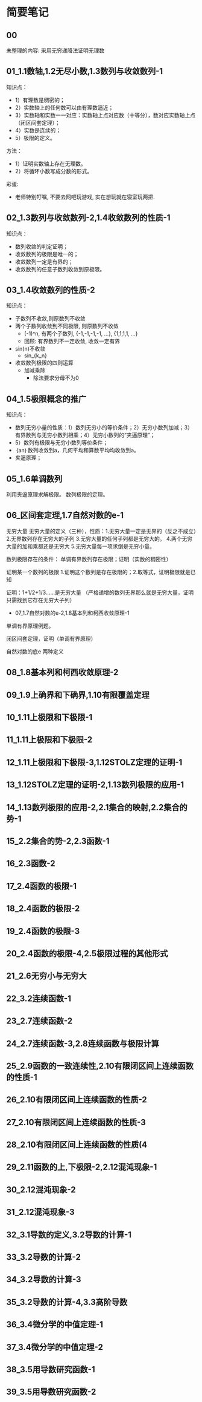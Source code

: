 # 简要笔记

## 00

未整理的内容:
采用无穷递降法证明无理数

## 01_1.1数轴,1.2无尽小数,1.3数列与收敛数列-1

知识点：

- 1）有理数是稠密的；
- 2）实数轴上的任何数可以由有理数逼近；
- 3）实数轴和实数一一对应：实数轴上点对应数（十等分），数对应实数轴上点（闭区间套定理）；
- 4）实数是连续的；
- 5）极限的定义。

方法：

- 1）证明实数轴上存在无理数。
- 2）将循环小数写成分数的形式。

彩蛋:

- 老师特别叮嘱, 不要去网吧玩游戏, 实在想玩就在寝室玩两把.

## 02_1.3数列与收敛数列-2,1.4收敛数列的性质-1

知识点：

- 数列收敛的判定证明；
- 收敛数列的极限是唯一的；
- 收敛数列一定是有界的；
- 收敛数列的任意子数列收敛到原极限。

## 03_1.4收敛数列的性质-2

知识点：

- 子数列不收敛,则原数列不收敛
- 两个子数列收敛到不同极限, 则原数列不收敛
  - (-1)^n, 有两个子数列, {-1,-1,-1,-1, ...}, {1,1,1,1, ...}
  - 回顾: 有界数列不一定收敛, 收敛一定有界
- sin(n)不收敛
  - sin_{k_n}
- 收敛数列极限的四则运算
  - 加减乘除
    - 除法要求分母不为0

## 04_1.5极限概念的推广

知识点：

- 数列无穷小量的性质：1）数列无穷小的等价条件；2）无穷小数列加减；3）有界数列与无穷小数列相乘；4）无穷小数列的“夹逼原理”；
- 5）数列有极限与无穷小数列等价条件；
- ｛an｝数列收敛到a，几何平均和算数平均均收敛到a。
- 夹逼原理；

## 05_1.6单调数列

利用夹逼原理求解极限。
数列极限的定理。

## 06_区间套定理,1.7自然对数的e-1

无穷大量
无穷大量的定义（三种），性质：1.无穷大量一定是无界的（反之不成立）2.无界数列存在无穷大的子列 3.无穷大量的任何子列都是无穷大的。 4.两个无穷大量的加和乘都还是无穷大 5.无穷大量每一项求倒是无穷小量。

数列极限存在的条件：
单调有界数列存在极限；证明（实数的稠密性）

证明某一个数列的极限
1.证明这个数列是存在极限的；2.取等式，证明极限就是已知

证明：1+1/2+1/3......是无穷大量
（严格递增的数列无界那么就是无穷大量，证明只需找到它存在无穷大子列）

- 07_1.7自然对数的e-2,1.8基本列和柯西收敛原理-1

单调有界原理例题。

闭区间套定理，证明（单调有界原理）

自然对数的底e
两种定义

## 08_1.8基本列和柯西收敛原理-2

## 09_1.9上确界和下确界,1.10有限覆盖定理

## 10_1.11上极限和下极限-1

## 11_1.11上极限和下极限-2

## 12_1.11上极限和下极限-3,1.12STOLZ定理的证明-1

## 13_1.12STOLZ定理的证明-2,1.13数列极限的应用-1

## 14_1.13数列极限的应用-2,2.1集合的映射,2.2集合的势-1

## 15_2.2集合的势-2,2.3函数-1

## 16_2.3函数-2

## 17_2.4函数的极限-1

## 18_2.4函数的极限-2

## 19_2.4函数的极限-3

## 20_2.4函数的极限-4,2.5极限过程的其他形式

## 21_2.6无穷小与无穷大

## 22_3.2连续函数-1

## 23_2.7连续函数-2

## 24_2.7连续函数-3,2.8连续函数与极限计算

## 25_2.9函数的一致连续性,2.10有限闭区间上连续函数的性质-1

## 26_2.10有限闭区间上连续函数的性质-2

## 27_2.10有限闭区间上连续函数的性质-3

## 28_2.10有限闭区间上连续函数的性质(4

## 29_2.11函数的上,下极限-2,2.12混沌现象-1

## 30_2.12混沌现象-2

## 31_2.12混沌现象-3

## 32_3.1导数的定义,3.2导数的计算-1

## 33_3.2导数的计算-2

## 34_3.2导数的计算-3

## 35_3.2导数的计算-4,3.3高阶导数

## 36_3.4微分学的中值定理-1

## 37_3.4微分学的中值定理-2

## 38_3.5用导数研究函数-1

## 39_3.5用导数研究函数-2

